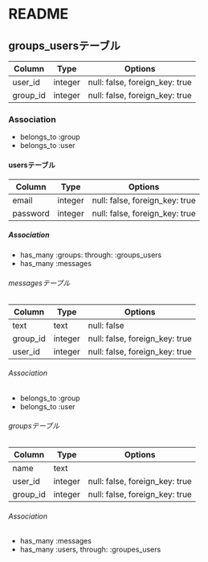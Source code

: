 # README

## groups_usersテーブル

|Column|Type|Options|
|------|----|-------|
|user_id|integer|null: false, foreign_key: true|
|group_id|integer|null: false, foreign_key: true|

### Association
- belongs_to :group
- belongs_to :user

#### usersテーブル

|Column|Type|Options|
|------|----|-------|
|email|integer|null: false, foreign_key: true|
|password|integer|null: false, foreign_key: true|

##### Association
- has_many :groups: through: :groups_users
- has_many :messages

###### messagesテーブル

|Column|Type|Options|
|------|----|-------|
|text|text|null: false|
|group_id|integer|null: false, foreign_key: true|
|user_id|integer|null: false, foreign_key: true|


###### Association
- belongs_to :group
- belongs_to :user

###### groupsテーブル

|Column|Type|Options|
|------|----|-------|
|name|text||
|user_id|integer|null: false, foreign_key: true|
|group_id|integer|null: false, foreign_key: true|

###### Association
- has_many :messages
- has_many :users, through: :groupes_users
